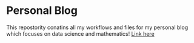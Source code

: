 # Personal Blog
This repostority conatins all my workflows and files for my personal blog which focuses on data science and mathematics! [Link here](https://shahid0120.github.io)

